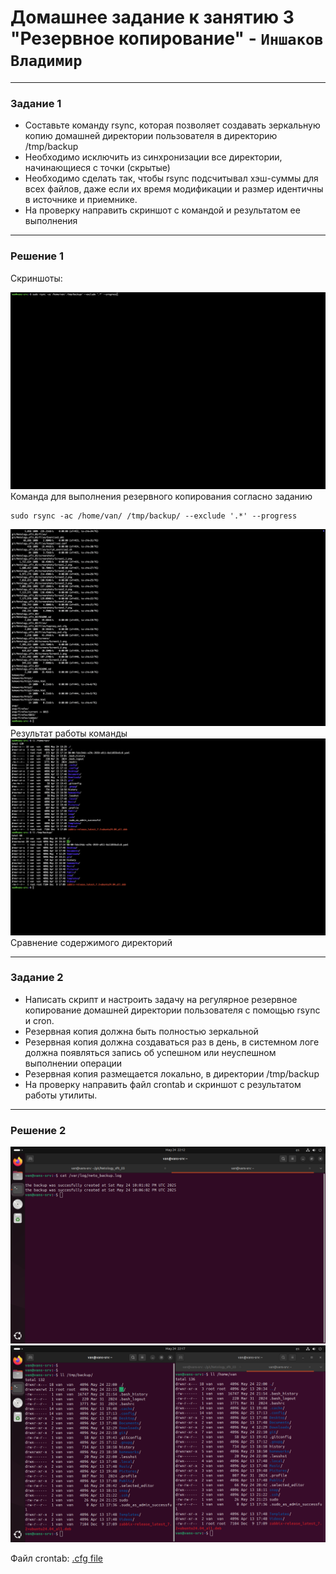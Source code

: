# Домашнее задание к занятию 3 "Резервное копирование" - `Иншаков Владимир`

---

### Задание 1

-   Составьте команду rsync, которая позволяет создавать зеркальную копию домашней директории пользователя в директорию /tmp/backup
-   Необходимо исключить из синхронизации все директории, начинающиеся с точки (скрытые)
-   Необходимо сделать так, чтобы rsync подсчитывал хэш-суммы для всех файлов, даже если их время модификации и размер идентичны в источнике и приемнике.
-   На проверку направить скриншот с командой и результатом ее выполнения

---

### Решение 1

Скриншоты:

![Screen1](https://github.com/MrVanG0gh/Netology_sflt_03/blob/main/screens/Screen1_1.png)
Команда для выполнения резервного копирования согласно заданию
```
sudo rsync -ac /home/van/ /tmp/backup/ --exclude '.*' --progress
```
![Screen2](https://github.com/MrVanG0gh/Netology_sflt_03/blob/main/screens/Screen1_2.png)
Результат работы команды
![Screen3](https://github.com/MrVanG0gh/Netology_sflt_03/blob/main/screens/Screen1_3.png)
Сравнение содержимого директорий

---

### Задание 2


-   Написать скрипт и настроить задачу на регулярное резервное копирование домашней директории пользователя с помощью rsync и cron.
-   Резервная копия должна быть полностью зеркальной
-   Резервная копия должна создаваться раз в день, в системном логе должна появляться запись об успешном или неуспешном выполнении операции
-   Резервная копия размещается локально, в директории /tmp/backup
-   На проверку направить файл crontab и скриншот с результатом работы утилиты.

---

### Решение 2

![Screen1](https://github.com/MrVanG0gh/Netology_sflt_03/blob/main/screens/Screen2_1.png)
![Screen2](https://github.com/MrVanG0gh/Netology_sflt_03/blob/main/screens/Screen2_2.png)

Файл crontab:
[.cfg file](https://github.com/MrVanG0gh/Netology_sflt_03/blob/main/files/crontab)
